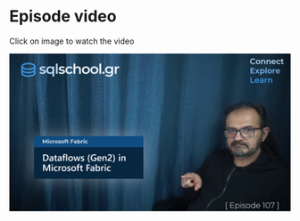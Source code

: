 # Episode video

Click on image to watch the video

[![Watch the video](./ytimage.png)](https://youtu.be/EgCRQUx3bLQ)
